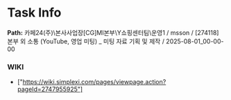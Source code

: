 # Task Info

**Path:** 카페24(주)\본사사업장\[CG]MI본부\Y쇼핑센터팀\운영1 / msson / [274118] 본부 외 소통 (YouTube, 영업 미팅) _ 미팅 자료 기획 및 제작 / 2025-08-01_00-00-00

### WIKI
- ["https://wiki.simplexi.com/pages/viewpage.action?pageId=2747955925"]

